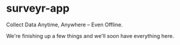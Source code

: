 # surveyr-app
Collect Data Anytime, Anywhere – Even Offline.

We're finishing up a few things and we'll soon have everything here.
